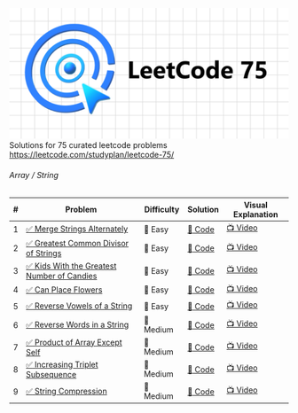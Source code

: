 ![LeetCode 75](https://github.com/shaheershukur/LeetCode-75/blob/main/_/Leetcode_76_Banner.jpg?raw=true)
Solutions for 75 curated leetcode problems <https://leetcode.com/studyplan/leetcode-75/>

###### Array / String

| #   | Problem                                                                                                                                                                                    | Difficulty         | Solution                                                                                                                                                                    | Visual Explanation                         |
| --- | ------------------------------------------------------------------------------------------------------------------------------------------------------------------------------------------ | ------------------ | --------------------------------------------------------------------------------------------------------------------------------------------------------------------------- | ------------------------------------------ |
| 1   | [:white_check_mark: Merge Strings Alternately](https://leetcode.com/problems/merge-strings-alternately/description/?envType=study-plan-v2&envId=leetcode-75)                               | :pear: Easy        | [:page_facing_up: Code](https://github.com/shaheershukur/LeetCode-75/blob/main/LeetCode%2075/1.%201768.%20Merge%20Strings%20Alternately/solution.py)                        | [:tv: Video](https://youtu.be/CJEVZqjEddc) |
| 2   | [:white_check_mark: Greatest Common Divisor of Strings](https://leetcode.com/problems/greatest-common-divisor-of-strings/?envType=study-plan-v2&envId=leetcode-75)                         | :pear: Easy        | [:page_facing_up: Code](https://github.com/shaheershukur/LeetCode-75/blob/main/LeetCode%2075/2.%201071.%20Greatest%20Common%20Divisor%20of%20Strings/solution.py)           | [:tv: Video](https://youtu.be/o0iRN12EC1g) |
| 3   | [:white_check_mark: Kids With the Greatest Number of Candies](https://leetcode.com/problems/kids-with-the-greatest-number-of-candies/description/?envType=study-plan-v2&envId=leetcode-75) | :pear: Easy        | [:page_facing_up: Code](https://github.com/shaheershukur/LeetCode-75/blob/main/LeetCode%2075/3.%201431.%20Kids%20With%20the%20Greatest%20Number%20of%20Candies/solution.py) | [:tv: Video](https://youtu.be/pXAvwRyJ0dw) |
| 4   | [:white_check_mark: Can Place Flowers](https://leetcode.com/problems/can-place-flowers/?envType=study-plan-v2&envId=leetcode-75)                                                           | :pear: Easy        | [:page_facing_up: Code](https://github.com/shaheershukur/LeetCode-75/blob/main/LeetCode%2075/4.%20605.%20Can%20Place%20Flowers/solution.py)                                 | [:tv: Video](https://youtu.be/qIOGOcKRlJI) |
| 5   | [:white_check_mark: Reverse Vowels of a String](https://leetcode.com/problems/reverse-vowels-of-a-string/description/?envType=study-plan-v2&envId=leetcode-75)                             | :pear: Easy        | [:page_facing_up: Code](https://github.com/shaheershukur/LeetCode-75/blob/main/LeetCode%2075/5.%20345.%20Reverse%20Vowels%20of%20a%20String/solution.py)                    | [:tv: Video](https://youtu.be/uHYjUMR3Tg8) |
| 6   | [:white_check_mark: Reverse Words in a String](https://leetcode.com/problems/reverse-words-in-a-string/description/?envType=study-plan-v2&envId=leetcode-75)                               | :pineapple: Medium | [:page_facing_up: Code](https://github.com/shaheershukur/LeetCode-75/blob/main/LeetCode%2075/6.%20151.%20Reverse%20Words%20in%20a%20String/solution.py)                     | [:tv: Video](https://youtu.be/9lEkqOezpWw) |
| 7   | [:white_check_mark: Product of Array Except Self](https://leetcode.com/problems/product-of-array-except-self/?envType=study-plan-v2&envId=leetcode-75)                                     | :pineapple: Medium | [:page_facing_up: Code](https://github.com/shaheershukur/LeetCode-75/blob/main/LeetCode%2075/7.%20238.%20Product%20of%20Array%20Except%20Self/solution.py)                  | [:tv: Video](https://youtu.be/V_De_bhXKzc) |
| 8   | [:white_check_mark: Increasing Triplet Subsequence](https://leetcode.com/problems/increasing-triplet-subsequence/description/?envType=study-plan-v2&envId=leetcode-75)                     | :pineapple: Medium | [:page_facing_up: Code](https://github.com/shaheershukur/LeetCode-75/blob/main/LeetCode%2075/8.%20334.%20Increasing%20Triplet%20Subsequence/solution.py)                    | [:tv: Video](https://youtu.be/Nqht7TDjItM) |
| 9   | [:white_check_mark: String Compression](https://leetcode.com/problems/string-compression/description/?envType=study-plan-v2&envId=leetcode-75)                                             | :pineapple: Medium | [:page_facing_up: Code](https://github.com/shaheershukur/LeetCode-75/blob/main/LeetCode%2075/9.%20443.%20String%20Compression/solution.py)                                  | [:tv: Video](https://youtu.be/Vd-YX40Zz0Q) |
